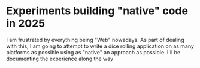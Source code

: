 # Experiments building "native" code in 2025

I am frustrated by everything being "Web" nowadays. As part of dealing with this, I am going to attempt to write a dice rolling application on as many platforms as possible using as "native" an approach as possible. I'll be documenting the experience along the way
